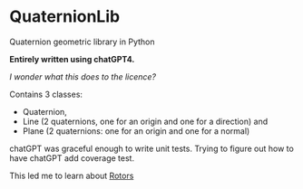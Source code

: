 # QuaternionLib
Quaternion geometric library in Python

**Entirely written using chatGPT4.**

_I wonder what this does to the licence?_

Contains 3 classes:
- Quaternion,
- Line (2 quaternions, one for an origin and one for a direction) and
- Plane (2 quaternions: one for an origin and one for a normal)

chatGPT was graceful enough to write unit tests.
Trying to figure out how to have chatGPT add coverage test.

This led me to learn about [Rotors](https://en.wikipedia.org/wiki/Rotor_(mathematics).)
